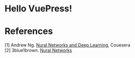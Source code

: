 # Hello VuePress!

# References
[1] Andrew Ng. [Nural Networks and Deep Learning](https://www.coursera.org/learn/neural-networks-deep-learning?specialization=deep-learning), Couesera  
[2] 3blue1brown. [Nural Networks](https://www.3blue1brown.com/neural-networks)